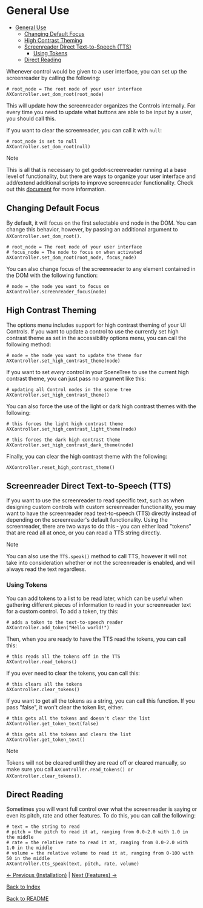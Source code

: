 # General Use

- [General Use](#general-use)
  * [Changing Default Focus](#changing-default-focus)
  * [High Contrast Theming](#high-contrast-theming)
  * [Screenreader Direct Text-to-Speech (TTS)](#screenreader-direct-text-to-speech-tts)
    + [Using Tokens](#using-tokens)
  * [Direct Reading](#direct-reading)

Whenever control would be given to a user interface, you can set up the screenreader by calling the following:

```
# root_node = The root node of your user interface
AXController.set_dom_root(root_node)
```

This will update how the screenreader organizes the Controls internally. For every time you need to update what buttons are able to be input by a user, you should call this.

If you want to clear the screenreader, you can call it with ``null``:

```
# root_node is set to null
AXController.set_dom_root(null)
```

> [!NOTE]  
> This is all that is necessary to get godot-screenreader running at a base level of functionality, but there are ways to organize your user interface and add/extend additional scripts to improve screenreader functionality. Check out this [document](best_practices.md) for more information.

## Changing Default Focus

By default, it will focus on the first selectable end node in the DOM. You can change this behavior, however, by passing an additional argument to ``AXController.set_dom_root()``.

```
# root_node = The root node of your user interface
# focus_node = The node to focus on when activated
AXController.set_dom_root(root_node, focus_node)
```

You can also change focus of the screenreader to any element contained in the DOM with the following function:
```
# node = the node you want to focus on
AXController.screenreader_focus(node)
```

## High Contrast Theming

The options menu includes support for high contrast theming of your UI Controls. If you want to update a control to use the currently set high contrast theme as set in the accessibility options menu, you can call the following method:

```
# node = the node you want to update the theme for
AXController.set_high_contrast_theme(node)
```

If you want to set *every* control in your SceneTree to use the current high contrast theme, you can just pass no argument like this:

```
# updating all Control nodes in the scene tree
AXController.set_high_contrast_theme()
```

You can also force the use of the light or dark high contrast themes with the following:

```
# this forces the light high contrast theme
AXController.set_high_contrast_light_theme(node)

# this forces the dark high contrast theme
AXController.set_high_contrast_dark_theme(node)
```

Finally, you can clear the high contrast theme with the following:
```
AXController.reset_high_contrast_theme()
```

## Screenreader Direct Text-to-Speech (TTS)

If you want to use the screenreader to read specific text, such as when designing custom controls with custom screenreader functionality, you may want to have the screenreader read text-to-speech (TTS) directly instead of depending on the screenreader's default functionality. Using the screenreader, there are two ways to do this - you can either load "tokens" that are read all at once, or you can read a TTS string directly.

> [!NOTE]  
> You can also use the ``TTS.speak()`` method to call TTS, however it will not take into consideration whether or not the screenreader is enabled, and will always read the text regardless.

### Using Tokens

You can add tokens to a list to be read later, which can be useful when gathering different pieces of information to read in your screenreader text for a custom control. To add a token, try this:

```
# adds a token to the text-to-speech reader
AXController.add_token("Hello world!")
```

Then, when you are ready to have the TTS read the tokens, you can call this:

```
# this reads all the tokens off in the TTS
AXController.read_tokens()
```

If you ever need to clear the tokens, you can call this:

```
# this clears all the tokens
AXController.clear_tokens()
```

If you want to get all the tokens as a string, you can call this function. If you pass "false", it won't clear the token list, either.

```
# this gets all the tokens and doesn't clear the list
AXController.get_token_text(false)

# this gets all the tokens and clears the list
AXController.get_token_text()
```

> [!NOTE]  
> Tokens will not be cleared until they are read off or cleared manually, so make sure you call ``AXController.read_tokens() or AXController.clear_tokens()``.

## Direct Reading

Sometimes you will want full control over what the screenreader is saying or even its pitch, rate and other features. To do this, you can call the following:

```
# text = the string to read
# pitch = the pitch to read it at, ranging from 0.0-2.0 with 1.0 in the middle
# rate = the relative rate to read it at, ranging from 0.0-2.0 with 1.0 in the middle
# volume = the relative volume to read it at, ranging from 0-100 with 50 in the middle
AXController.tts_speak(text, pitch, rate, volume)
```

[<- Previous (Installation)](installation.md)
 | [Next (Features) ->](functionality.md)

[Back to Index](index.md)

[Back to README](../../README.md)
